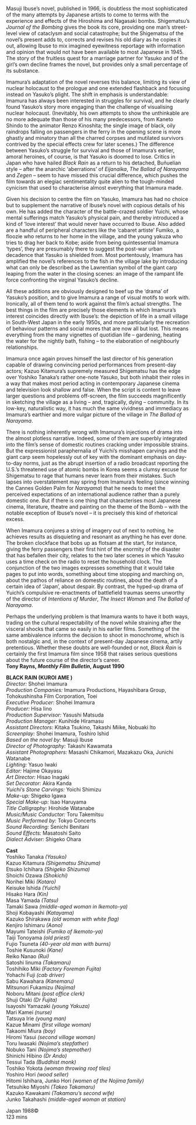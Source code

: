 
Masuji Ibuse’s novel, published in 1966, is doubtless the most sophisticated of the many attempts by Japanese artists to come to terms with the experience and effects of the Hiroshima and Nagasaki bombs. Shigematsu’s _Journal of the Bombing_ gives the book its core, providing one man’s street-level view of cataclysm and social catastrophe; but the Shigematsu of the novel’s present adds to, corrects and revises his old diary as he copies it out, allowing Ibuse to mix imagined eyewitness reportage with information and opinion that would not have been available to most Japanese in 1945. The story of the fruitless quest for a marriage partner for Yasuko and of the girl’s own decline frames the novel, but provides only a small percentage of its substance.

Imamura’s adaptation of the novel reverses this balance, limiting its view of nuclear holocaust to the prologue and one extended flashback and focusing instead on Yasuko’s plight. The shift in emphasis is understandable: Imamura has always been interested in struggles for survival, and he clearly found Yasuko’s story more engaging than the challenge of visualising nuclear holocaust. (Inevitably, his own attempts to show the unthinkable are no more adequate than those of his many predecessors, from Kaneto Shindo to the animator Renzo Kinoshita; the single image of black, oily raindrops falling on passengers in the ferry in the opening scene is more ghastly and minatory than all the charred corpses and mutilated survivors contrived by the special effects crew for later scenes.) The difference between Yasuko’s struggle for survival and those of Imamura’s earlier, amoral heroines, of course, is that Yasuko is doomed to lose. Critics in Japan who have hailed _Black Rain_ as a return to his detached, Buñuelian style – after the anarchic ‘aberrations’ of _Eijanaika_,  _The Ballad of Narayama_ and _Zegen_ – seem to have missed this crucial difference, which pushes the film towards an elegiac sentimentality quite alien to the tough-minded cynicism that used to characterise almost everything that Imamura made.

Given his decision to centre the film on Yasuko, Imamura has had no choice but to supplement the narrative of Ibuse’s novel with copious details of his own. He has added the character of the battle-crazed soldier Yuichi, whose mental sufferings match Yasuko’s physical pain, and thereby introduced a kind of ‘love interest’ that would never have occurred to Ibuse. Also added are a handful of peripheral characters like the ‘cabaret artiste’ Fumiko, a floozie who returns to her home in the village, and the young yakuza who tries to drag her back to Kobe; aside from being quintessential Imamura ‘types’, they are presumably there to suggest the post-war urban decadence that Yasuko is shielded from. Most portentously, Imamura has amplified the novel’s references to the fish in the village lake by introducing what can only be described as the Lawrentian symbol of the giant carp leaping from the water in the closing scenes: an image of the rampant life force confronting the virginal Yasuko’s decline.

All these additions are obviously designed to beef up the ‘drama’ of Yasuko’s position, and to give Imamura a range of visual motifs to work with. Ironically, all of them tend to work against the film’s actual strengths. The best things in the film are precisely those elements in which Imamura’s interest coincides directly with Ibuse’s: the depiction of life in a small village in South-West Japan in the early 1950s, and more particularly the recreation of behaviour patterns and social mores that are now all but lost. This means everything from the many vignettes of quotidian life – gardening, heating the water for the nightly bath, fishing – to the elaboration of neighbourly relationships.

Imamura once again proves himself the last director of his generation capable of drawing convincing period performances from present-day actors; Kazuo Kitamura’s supremely measured Shigematsu has the edge over Yoshiko Tanaka’s rather one-note Yasuko, but both inhabit their roles in a way that makes most period acting in contemporary Japanese cinema and television look shallow and false. When the script is content to leave larger questions and problems off-screen, the film succeeds magnificently in sketching the village as a living – and, tragically, dying – community. In its low-key, naturalistic way, it has much the same vividness and immediacy as Imamura’s earthier and more vulgar picture of the village in _The Ballad of Narayama_.

There is nothing inherently wrong with Imamura’s injections of drama into the almost plotless narrative. Indeed, some of them are superbly integrated into the film’s sense of domestic routines cracking under impossible strains. But the expressionist paraphernalia of Yuichi’s misshapen carvings and the giant carp seem hopelessly out of key with the dominant emphasis on day-to-day norms, just as the abrupt insertion of a radio broadcast reporting the U.S.’s threatened use of atomic bombs in Korea seems a clumsy excuse for Shigematsu to rage that humans never learn from their mistakes. Such lapses into overstatement may spring from Imamura’s feeling (since winning the Cannes Golden Palm for _Narayama_) that he needs to meet the perceived expectations of an international audience rather than a purely domestic one. But if there is one thing that characterises most Japanese cinema, literature, theatre and painting on the theme of the Bomb – with the notable exception of Ibuse’s novel – it is precisely this kind of rhetorical excess.

When Imamura conjures a string of imagery out of next to nothing, he achieves results as disquieting and resonant as anything he has ever done. The broken clockface that bobs up as flotsam at the start, for instance, giving the ferry passengers their first hint of the enormity of the disaster that has befallen their city, relates to the two later scenes in which Yasuko uses a time check on the radio to reset the household clock. The conjunction of the two images expresses something that it would take pages to put into words, something about time stopping and marching on, about the pathos of reliance on domestic routines, about the death of a certain idea of ‘Japan’, about despair. By contrast, the hyped-up drama of Yuichi’s compulsive re-enactments of battlefield traumas seems unworthy of the director of _Intentions of Murder_,  _The Insect Woman_ and _The_ _Ballad of Narayama_.

Perhaps the underlying problem is that Imamura wants to have it both ways, trading on the cultural respectability of the novel while straining after the visceral shocks that came so easily in his earlier films. Something of the same ambivalence informs the decision to shoot in monochrome, which is both nostalgic and, in the context of present-day Japanese cinema, artily pretentious. Whether these doubts are well-founded or not, _Black Rain_ is certainly the first Imamura film since 1958 that raises serious questions about the future course of the director’s career.<br>
**Tony Rayns, _Monthly Film Bulletin_, August 1990**<br>


**BLACK RAIN (KUROI AME )**<br>
_Director:_ Shohei Imamura<br>
_Production Companies:_ Imamura Productions, Hayashibara Group, Tohokushinsha Film Corporation, Toei<br>
_Executive Producer:_ Shohei Imamura<br>
_Producer:_ Hisa Iino<br>
_Production Supervisor:_ Yasushi Matsuda<br>
_Production Manager:_ Kunihide Hiramasu<br>
_Assistant Directors:_ Kitaka Tsukino, Takashi Miike,
Nobuaki Ito<br>
_Screenplay:_ Shohei Imamura, Toshiro Ishid<br>
_Based on the novel by:_ Masuji Ibuse<br>
_Director of Photography:_ Takashi Kawamata<br>
_Assistant Photographers:_ Masashi Chikamori, Mazakazu Oka, Junichi Watanabe<br>
_Lighting:_ Yasuo Iwaki<br>
_Editor:_ Hajime Okayasu<br>
_Art Director:_ Hisao Inagaki<br>
_Set Decorator:_ Akira Kanda<br>
_Yuichi’s Stone Carvings:_ Yoichi Shimizu<br>
_Make-up:_ Shigeko Igawa<br>
_Special Make-up:_ Isao Haruyama<br>
_Title Calligraphy:_ Hirohide Watanabe<br>
_Music/Music Conductor:_ Toru Takemitsu<br>
_Music Performed by:_ Tokyo Concerts<br>
_Sound Recording:_ Senichi Benitani<br>
_Sound Effects:_ Masatoshi Saito<br>
_Dialect Adviser:_ Shigeko Ohara<br>

**Cast**<br>
Yoshiko Tanaka _(Yasuko)_<br>
Kazuo Kitamura _(Shigematsu Shizuma)_<br>
Etsuko Ichihara _(Shigeko Shizuma)_<br>
Shoichi Ozawa _(Shokichi)_<br>
Norihei Miki _(Kotaro)_<br>
Keisuke Ishida _(Yuichi)_<br>
Hisako Hara _(Kin)_<br>
Masa Yamada _(Tatsu)_<br>
Tamaki Sawa _(middle-aged woman in Ikemoto-ya)_<br>
Shoji Kobayashi _(Katayama)_<br>
Kazuko Shirakawa _(old woman with white flag)_<br>
Kenjiro Ishimaru _(Aono)_<br>
Mayumi Tateishi _(Fumiko of Ikemoto-ya)_<br>
Taiji Tonoyama _(old priest)_<br>
Fujio Tsuneta _(40-year old man with burns)_<br>
Toshie Kusunoki _(Kane)_<br>
Reiko Nanao _(Rui)_<br>
Satoshi Iinuma _(Takamaru)_<br>
Toshihiko Miki _(Factory Foreman Fujita)_<br>
Yohachi Fuji _(cab driver)_<br>
Sabu Kawahara _(Kanemaru)_<br>
Mitsunori Fukamizu _(Nojima)_<br>
Noboru Mitani _(post office clerk)_<br>
Shuji Otaki _(Dr Fujita)_<br>
Isayoshi Yamazaki _(young Yakuza)_<br>
Mari Kamei _(nurse)_<br>
Tatsuya Irie _(young man)_<br>
Kazue Minami _(first village woman)_<br>
Takaomi Miura _(boy)_<br>
Hiromi Yasui _(second village woman)_<br>
Toru Iwasaki _(Nojima’s stepfather)_<br>
Nobuko Tani _(Nojima’s stepmother)_<br>
Shinichi Hibino _(Dr Ando)_<br>
Tessui Tada _(Buddhist monk)_<br>
Toshiko Yokota _(woman throwing roof tiles)_<br>
Yoshiro Hori _(wood seller)_<br>
Hitomi Ishihara, Junko Hori _(women of the Nojima family)_<br>
Tetsuhiko Miyoshi _(Takeo Takamaru)_<br>
Kazuko Kawakami _(Takamaru’s second wife)_<br>
Junko Takahashi _(middle-aged woman at station)_<br>

Japan 1988©<br>
123 mins<br>
<!--stackedit_data:
eyJoaXN0b3J5IjpbNzk2NTE2MDAxXX0=
-->